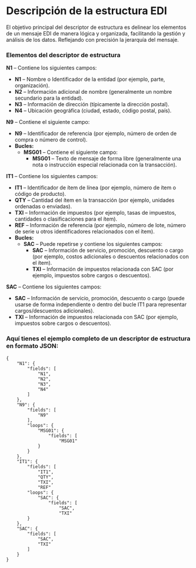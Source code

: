 # Descripción de la estructura EDI

El objetivo principal del descriptor de estructura es delinear los elementos de un mensaje EDI de manera lógica y organizada, facilitando la gestión y análisis de los datos. Reflejando con precisión la jerarquía del mensaje.

### Elementos del descriptor de estructura

**N1** – Contiene los siguientes campos:

* **N1** – Nombre o Identificador de la entidad (por ejemplo, parte, organización).
* **N2** – Información adicional de nombre (generalmente un nombre secundario para la entidad).
* **N3** – Información de dirección (típicamente la dirección postal).
* **N4** – Ubicación geográfica (ciudad, estado, código postal, país).

**N9** – Contiene el siguiente campo:

* **N9** – Identificador de referencia (por ejemplo, número de orden de compra o número de control).
* **Bucles:**
  * **MSG01** – Contiene el siguiente campo:
    * **MSG01** – Texto de mensaje de forma libre (generalmente una nota o instrucción especial relacionada con la transacción).

**IT1** – Contiene los siguientes campos:

* **IT1** – Identificador de ítem de línea (por ejemplo, número de ítem o código de producto).
* **QTY** – Cantidad del ítem en la transacción (por ejemplo, unidades ordenadas o enviadas).
* **TXI** – Información de impuestos (por ejemplo, tasas de impuestos, cantidades o clasificaciones para el ítem).
* **REF** – Información de referencia (por ejemplo, número de lote, número de serie u otros identificadores relacionados con el ítem).
* **Bucles:**
  * **SAC** – Puede repetirse y contiene los siguientes campos:
    * **SAC** – Información de servicio, promoción, descuento o cargo (por ejemplo, costos adicionales o descuentos relacionados con el ítem).
    * **TXI** – Información de impuestos relacionada con SAC (por ejemplo, impuestos sobre cargos o descuentos).

**SAC** – Contiene los siguientes campos:

* **SAC** – Información de servicio, promoción, descuento o cargo (puede usarse de forma independiente o dentro del bucle IT1 para representar cargos/descuentos adicionales).
* **TXI** – Información de impuestos relacionada con SAC (por ejemplo, impuestos sobre cargos o descuentos).

### Aquí tienes el ejemplo completo de un descriptor de estructura en formato JSON:

```
{
    "N1": {
        "fields": [
            "N1",  
            "N2",   
            "N3",   
            "N4"    
        ]
    },
    "N9": {
        "fields": [
            "N9"    
        ],
        "loops": {
            "MSG01": {
                "fields": [
                    "MSG01"   
            }
        }
    },
    "IT1": {
        "fields": [
            "IT1",   
            "QTY",   
            "TXI",   
            "REF"    
        "loops": {
            "SAC": {
                "fields": [
                    "SAC",   
                    "TXI"    
        }
    },
    "SAC": {
        "fields": [
            "SAC",   
            "TXI"    
        ]
    }
}
```
